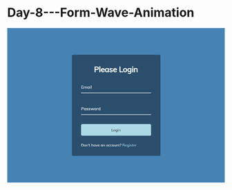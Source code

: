 # Day-8---Form-Wave-Animation
![Preview](https://github.com/vitaliken/Day-8---Form-Wave-Animation/blob/main/preview.png?raw=true)
